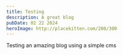 ```yaml
---
title: Testing
description: A great blog
pubDate: 02 22 2024
heroImage: http://placekitten.com/200/300
---
```

Testing an amazing blog using a simple cms